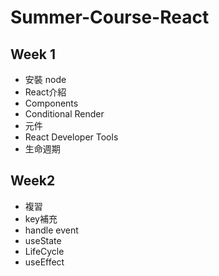 # Summer-Course-React
## Week 1 
- 安裝 node
- React介紹
- Components
- Conditional Render
- 元件
- React Developer Tools
- 生命週期
## Week2
- 複習
- key補充
- handle event
- useState
- LifeCycle
- useEffect
